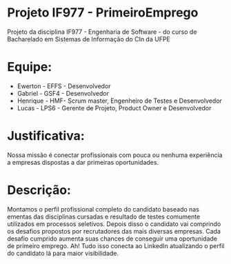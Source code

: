 # Projeto IF977 - PrimeiroEmprego
<p> 
Projeto da disciplina IF977 - Engenharia de Software - do curso de Bacharelado em Sistemas de Informação do CIn da UFPE
</p>  

<h1>Equipe:</h1>
<ul>
  <li>Ewerton - EFFS - Desenvolvedor </li>
  <li>Gabriel - GSF4 - Desenvolvedor </li>
  <li>Henrique - HMF- Scrum master, Engenheiro de Testes e Desenvolvedor</li>
  <li>Lucas - LPS6 - Gerente de Projeto, Product Owner e Desenvolvedor</li>
</ul>
 
<h1>Justificativa:</h1> 
<p> 
Nossa missão é conectar profissionais com pouca ou nenhuma experiência a empresas dispostas a dar primeiras oportunidades.
</p>  

<h1>Descrição:</h1> 
<p> 
Montamos o perfil profissional completo do candidato baseado nas ementas das disciplinas cursadas e resultado de testes comumente utilizados em processos seletivos. Depois disso o candidato vai comprindo os desafios propostos por recrutadores das mais diversas empresas. Cada desafio cumprido aumenta suas chances de conseguir uma oportunidade de primeiro emprego. Ah! Tudo isso conecta ao LinkedIn atualizando o perfil do candidato lá para maior visibilidade.
</p>  


